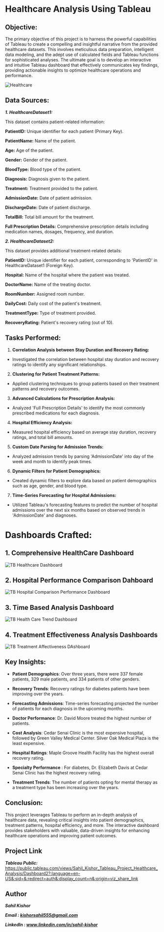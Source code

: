 # Healthcare Analysis Using Tableau

## Objective:

The primary objective of this project is to harness the powerful capabilities of Tableau to create a compelling and insightful narrative from the provided healthcare datasets. This involves meticulous data preparation, intelligent data modeling, and the adept use of calculated fields and Tableau functions for sophisticated analyses. The ultimate goal is to develop an interactive and intuitive Tableau dashboard that effectively communicates key findings, providing actionable insights to optimize healthcare operations and performance.

![Healthcare](https://github.com/sahil-kishor/Tableau-Advancing-Healthcare-Analysis-through-Data-Insights/assets/159517524/58823484-c702-4840-8931-2ae94e45a73f)


## Data Sources:

***1. HealthcareDataset1:***

This dataset contains patient-related information:

**PatientID:** Unique identifier for each patient (Primary Key).

**PatientName:** Name of the patient.

**Age:** Age of the patient.

**Gender:** Gender of the patient.

**BloodType:** Blood type of the patient.

**Diagnosis:** Diagnosis given to the patient.

**Treatment:** Treatment provided to the patient.

**AdmissionDate:** Date of patient admission.

**DischargeDate:** Date of patient discharge.

**TotalBill:** Total bill amount for the treatment.

**Full Prescription Details:** Comprehensive prescription details including medication names, dosages, frequency, and duration.

***2. HealthcareDataset2:***

This dataset provides additional treatment-related details:

**PatientID:** Unique identifier for each patient, corresponding to 'PatientID' in HealthcareDataset1 (Foreign Key).

**Hospital:** Name of the hospital where the patient was treated.

**DoctorName:** Name of the treating doctor.

**RoomNumber:** Assigned room number.

**DailyCost:** Daily cost of the patient's treatment.

**TreatmentType:** Type of treatment provided.

**RecoveryRating:** Patient's recovery rating (out of 10).

## Tasks Performed:

1. **Correlation Analysis between Stay Duration and Recovery Rating:**
  - Investigated the correlation between hospital stay duration and recovery ratings to identify any significant relationships.

2. **Clustering for Patient Treatment Patterns:**
  - Applied clustering techniques to group patients based on their treatment patterns and recovery outcomes.

3. **Advanced Calculations for Prescription Analysis:**
  - Analyzed 'Full Prescription Details' to identify the most commonly prescribed medications for each diagnosis.

4. **Hospital Efficiency Analysis:**
  - Measured hospital efficiency based on average stay duration, recovery ratings, and total bill amounts.

5. **Custom Date Parsing for Admission Trends:**
  - Analyzed admission trends by parsing 'AdmissionDate' into day of the week and month to identify peak times.

6. **Dynamic Filters for Patient Demographics:**
  - Created dynamic filters to explore data based on patient demographics such as age, gender, and blood type.

7. **Time-Series Forecasting for Hospital Admissions:**
  - Utilized Tableau's forecasting features to predict the number of hospital admissions over the next six months based on observed trends in 'AdmissionDate' and diagnoses.

# Dashboards Crafted:

## 1. Comprehensive HealthCare Dashboard
![TB Healthcare Dashboard](https://github.com/sahil-kishor/Tableau-Advancing-Healthcare-Analysis-through-Data-Insights/assets/159517524/366c15aa-ef34-4e8c-a4c5-2a0b45b09ab7)


## 2. Hospital Performance Comparison Dahboard
![TB Hospital Comparison Performance Dashboard](https://github.com/sahil-kishor/Tableau-Advancing-Healthcare-Analysis-through-Data-Insights/assets/159517524/7ebc896b-231a-46bc-88ad-f195bae925b7)


## 3. Time Based Analysis Dashboard
![TB Health Care Trend Dashboard](https://github.com/sahil-kishor/Tableau-Advancing-Healthcare-Analysis-through-Data-Insights/assets/159517524/3f69e199-6b04-4933-925a-52967961eca1)


## 4. Treatment Effectiveness Analysis Dashboards
![TB Treatment Affectiveness DAshboard](https://github.com/sahil-kishor/Tableau-Advancing-Healthcare-Analysis-through-Data-Insights/assets/159517524/ed8f083e-05ae-46c7-8acd-9a6afd4fce6d)


## Key Insights:

- **Patient Demographics**: Over three years, there were 337 female patients, 329 male patients, and 334 patients of other genders.

- **Recovery Trends**: Recovery ratings for diabetes patients have been improving over the years.

- **Forecasting Admissions**: Time-series forecasting projected the number of patients for each diagnosis in the upcoming months.

- **Doctor Performance**: Dr. David Moore treated the highest number of patients.

- **Cost Analysis**: Cedar Senai Clinic is the most expensive hospital, followed by Green Valley Medical Center. Silver Oak Medical Plaza is the least expensive.

- **Hospital Ratings**: Maple Groove Health Facility has the highest overall recovery rating.

- **Specialty Performance** : For diabetes, Dr. Elizabeth Davis at Cedar Senai Clinic has the highest recovery rating.

- **Treatment Trends**: The number of patients opting for mental therapy as a treatment type has been increasing over the years.

## Conclusion:

This project leverages Tableau to perform an in-depth analysis of healthcare data, revealing critical insights into patient demographics, treatment patterns, hospital efficiency, and more. The interactive dashboard provides stakeholders with valuable, data-driven insights for enhancing healthcare operations and improving patient outcomes.

## Project Link

***Tableau Public:*** https://public.tableau.com/views/Sahil_Kishor_Tableau_Project_Healthcare_Analysis/Dashboard2?:language=en-US&:sid=&:redirect=auth&:display_count=n&:origin=viz_share_link

## Author

***Sahil Kishor***

***Email : kishorsahil555@gmail.com***

***LinkedIn : www.linkedin.com/in/sahil-kishor***



